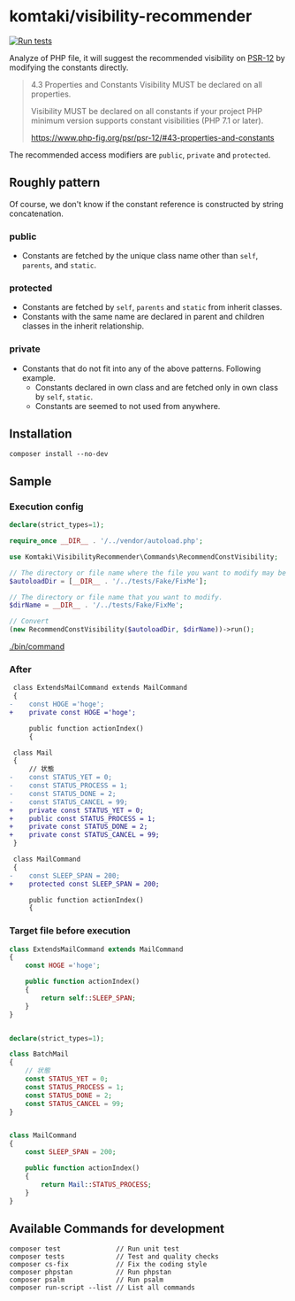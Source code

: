 # komtaki/visibility-recommender

[![Run tests](https://github.com/komtaki/visibility-recommender/workflows/Run%20tests/badge.svg)](https://github.com/komtaki/visibility-recommender/actions?query=workflow%3A%22Run+tests%22)

Analyze of PHP file, it will suggest the recommended visibility on [PSR-12](https://www.php-fig.org/psr/psr-12/) by modifying the constants directly.

>4.3 Properties and Constants
> Visibility MUST be declared on all properties.
>
>Visibility MUST be declared on all constants if your project PHP minimum version supports constant visibilities (PHP 7.1 or later).
>
> https://www.php-fig.org/psr/psr-12/#43-properties-and-constants

The recommended access modifiers are `public`, `private` and `protected`.

## Roughly pattern

Of course, we don't know if the constant reference is constructed by string concatenation.

### public

- Constants are fetched by the unique class name other than `self`, `parents`, and `static`.

### protected

- Constants are fetched by `self`, `parents` and `static` from inherit classes.
- Constants with the same name are declared in parent and  children classes in the inherit relationship.

### private

- Constants that do not fit into any of the above patterns. Following example.
  - Constants declared in own class and are fetched only in own class by `self`, `static`.
  - Constants are seemed to not used from anywhere.

## Installation

    composer install --no-dev

## Sample

### Execution config

```php
declare(strict_types=1);

require_once __DIR__ . '/../vendor/autoload.php';

use Komtaki\VisibilityRecommender\Commands\RecommendConstVisibility;

// The directory or file name where the file you want to modify may be used.
$autoloadDir = [__DIR__ . '/../tests/Fake/FixMe'];

// The directory or file name that you want to modify.
$dirName = __DIR__ . '/../tests/Fake/FixMe';

// Convert
(new RecommendConstVisibility($autoloadDir, $dirName))->run();
```

[./bin/command](./bin/command)

### After

```diff
 class ExtendsMailCommand extends MailCommand
 {
-    const HOGE ='hoge';
+    private const HOGE ='hoge';

     public function actionIndex()
     {

 class Mail
 {
     // 状態
-    const STATUS_YET = 0;
-    const STATUS_PROCESS = 1;
-    const STATUS_DONE = 2;
-    const STATUS_CANCEL = 99;
+    private const STATUS_YET = 0;
+    public const STATUS_PROCESS = 1;
+    private const STATUS_DONE = 2;
+    private const STATUS_CANCEL = 99;
 }

 class MailCommand
 {
-    const SLEEP_SPAN = 200;
+    protected const SLEEP_SPAN = 200;

     public function actionIndex()
     {

```

### Target file before execution

```php
class ExtendsMailCommand extends MailCommand
{
    const HOGE ='hoge';

    public function actionIndex()
    {
        return self::SLEEP_SPAN;
    }
}

```

```php

declare(strict_types=1);

class BatchMail
{
    // 状態
    const STATUS_YET = 0;
    const STATUS_PROCESS = 1;
    const STATUS_DONE = 2;
    const STATUS_CANCEL = 99;
}

```

```php

class MailCommand
{
    const SLEEP_SPAN = 200;

    public function actionIndex()
    {
        return Mail::STATUS_PROCESS;
    }
}

```

## Available Commands for development

    composer test              // Run unit test
    composer tests             // Test and quality checks
    composer cs-fix            // Fix the coding style
    composer phpstan           // Run phpstan
    composer psalm             // Run psalm
    composer run-script --list // List all commands
